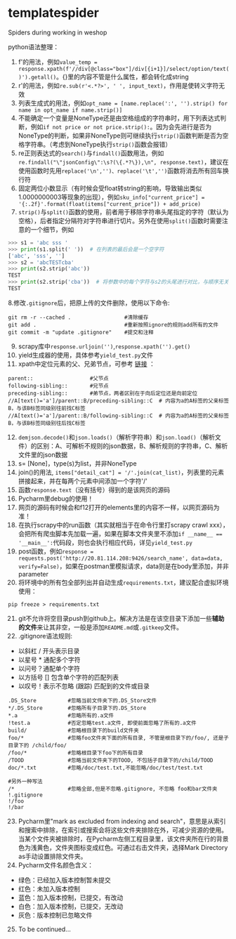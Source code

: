 # templatespider
Spiders during working in weshop

python语法整理：
1. f'的用法，例如`value_temp = response.xpath(f'//div[@class="box"]/div[{i+1}]/select/option/text()').getall()`。{}里的内容不管是什么属性，都会转化成string
2. r'的用法，例如`re.sub(r'<.*?>', ' ', input_text)`，作用是使转义字符无效
3. 列表生成式的用法，例如`opt_name = [name.replace(':', '').strip() for name in opt_name if name.strip()]`
4. 不能确定一个变量是NoneType还是由空格组成的字符串时，用下列表达式判断，例如`if not price or not price.strip():`。因为会先进行是否为NoneType的判断，如果非NoneType则可继续执行`strip()`函数判断是否为空格字符串。（考虑到NoneType执行`strip()`函数会报错）
5. re正则表达式的`search()`与`findall()`函数用法，例如`re.findall("\"jsonConfig\":\s?(\{.*?\}),\n", response.text)`，建议在使用函数时先用`replace('\n','')、replace('\t','')`函数将消去所有回车换行符
6. 固定两位小数显示（有时候会受float转string的影响，导致输出类似1.0000000003等现象的出现），例如`sku_info["current_price"] = '{:.2f}'.format(float(items["current_price"]) + add_price)`
7. `strip()`与`split()`函数的使用，前者用于移除字符串头尾指定的字符（默认为空格），后者指定分隔符对字符串进行切片。另外在使用`split()`函数时需要注意的一个细节，例如
```python
>>> s1 = 'abc sss '
>>> print(s1.split(' '))  # 在列表的最后会是一个空字符
['abc', 'sss', '']  
>>> s2 = 'abcTESTcba'
>>> print(s2.strip('abc'))
TEST
>>> print(s2.strip('cba'))  # 将参数中的每个字符与s2的头尾进行对比，与顺序无关
TEST
```
8.修改`.gitignore`后，把原上传的文件删除，使用以下命令:
```shell
git rm -r --cached .                 #清除缓存
git add .                            #重新按照ignore的规则add所有的文件
git commit -m "update .gitignore"    #提交和注释
```
9. scrapy库中`response.urljoin('')`,`response.xpath('').get()`
10. yield生成器的使用，具体参考`yield_test.py`文件
11. xpath中定位元素的父、兄弟节点，可参考 [链接](https://blog.csdn.net/hb5cn/article/details/84937449?spm=1001.2101.3001.6650.1&utm_medium=distribute.pc_relevant.none-task-blog-2%7Edefault%7ECTRLIST%7ERate-1.pc_relevant_aa&depth_1-utm_source=distribute.pc_relevant.none-task-blog-2%7Edefault%7ECTRLIST%7ERate-1.pc_relevant_aa&utm_relevant_index=2) ：
```commandline
parent::                  #父节点
following-sibling::       #兄节点
preceding-sibling::       #弟节点，两者区别在于向后定位还是向前定位
//A[text()='a']/parent::B/preceding-sibling::C  # 内容为a的A标签的父亲标签B，与该B标签同级别往前找C标签
//A[text()='a']/parent::B/following-sibling::C  # 内容为a的A标签的父亲标签B，与该B标签同级别往后找C标签
```
12. `demjson.decode()`和`json.loads()`（解析字符串）和`json.load()`（解析文件）的区别：A、可解析不规则的json数据，B、解析规则的字符串，C、解析文件里的json数据
13. s= [None]，type(s)为list，并非NoneType
14. join()的用法, `items["detail_cat"] = '/'.join(cat_list)`，列表里的元素拼接起来，并在每两个元素中间添加一个字符'/'
15. 函数`response.text`（没有括号）得到的是该网页的源码
16. Pycharm里debug的使用！
17. 网页的源码有时候会和f12打开的elements里的内容不一样，以网页源码为准！
18. 在执行scrapy中的run函数（其实就相当于在命令行里打scrapy crawl xxx），会把所有爬虫脚本先加载一遍，如果在脚本文件夹里不添加`if __name__ == '__main__':`代码段，则也会执行相应代码，详见`yield_test.py`
19. post函数，例如`response = requests.post('http://20.81.114.208:9426/search_name', data=data, verify=False)`，如果在postman里模拟请求，data则是在body里添加，并非parameter
20. 将环境中的所有包全部列出并自动生成`requirements.txt`，建议配合虚拟环境使用：
```
pip freeze > requirements.txt
```
21. git不允许将空目录push到github上。解决方法是在该空目录下添加一些**辅助的文件**来让其非空，一般是添加`README.md`或`.gitkeep`文件。
22. .gitignore语法规则:
* 以斜杠 / 开头表示目录
* 以星号 * 通配多个字符
* 以问号？通配单个字符
* 以方括号 [] 包含单个字符的匹配列表
* 以叹号！表示不忽略 (跟踪) 匹配到的文件或目录
```commandline
.DS_Store          #忽略当前文件夹下的.DS_Store文件
*/.DS_Store        #忽略所有子目录下的.DS_Store
*.a                #忽略所有的.a文件
!test.a            #否定忽略test.a文件, 即使前面忽略了所有的.a文件
build/             #忽略根目录下的build文件夹
foo/*              #忽略foo文件夹下面的所有目录, 不管是根目录下的/foo/, 还是子目录下的 /child/foo/
/foo/*             #忽略根目录下foo下的所有目录
/TOOD              #忽略当前文件夹下的TOOD, 不包括子目录下的/child/TOOD
doc/*.txt          #忽略/doc/test.txt,不能忽略/doc/test/test.txt

#另外一种写法
/*                 #忽略全部,但是不忽略.gitignore, 不忽略 foo和bar文件夹
!.gitignore
!/foo
!/bar
```
23. Pycharm里"mark as excluded from indexing and search"，意思是从索引和搜索中排除，在索引或搜索会将这些文件夹排除在外，可减少资源的使用。当某个文件夹被排除时，在Pycharm左侧工程目录里，该文件夹所在行的背景色为浅黄色，文件夹图标变成红色。可通过右击文件夹，选择Mark Directory as手动设置排除文件夹。
24. Pycharm文件名颜色含义：
* 绿色：已经加入版本控制暂未提交
* 红色：未加入版本控制
* 蓝色：加入版本控制，已提交，有改动
* 白色：加入版本控制，已提交，无改动
* 灰色：版本控制已忽略文件
25. To be continued...










